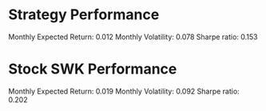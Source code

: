 # Strategy Performance
Monthly Expected Return: 0.012
Monthly Volatility: 0.078
Sharpe ratio: 0.153
# Stock SWK Performance
Monthly Expected Return: 0.019
Monthly Volatility: 0.092
Sharpe ratio: 0.202
